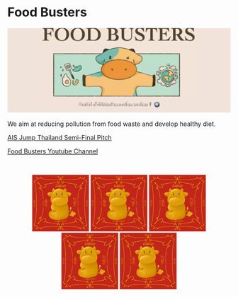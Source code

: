 # Food Busters

![](https://github.com/Food-Busters/.github/blob/main/images/fb-banner.webp)

We aim at reducing pollution from food waste and develop healthy diet.

[AIS Jump Thailand Semi-Final Pitch](https://fb.watch/9nyyXEm70D/)

[Food Busters Youtube Channel](https://www.youtube.com/channel/UC_RxtBPbaHon60Gs1Wo5W-Q)

<br />

<p align="center">
<img src="https://github.com/Food-Busters/.github/blob/main/images/redsomwua.webp" width=128 />
<img src="https://github.com/Food-Busters/.github/blob/main/images/redsomwua.webp" width=128 />
<img src="https://github.com/Food-Busters/.github/blob/main/images/redsomwua.webp" width=128 />
<img src="https://github.com/Food-Busters/.github/blob/main/images/redsomwua.webp" width=128 />
<img src="https://github.com/Food-Busters/.github/blob/main/images/redsomwua.webp" width=128 />
</p>
